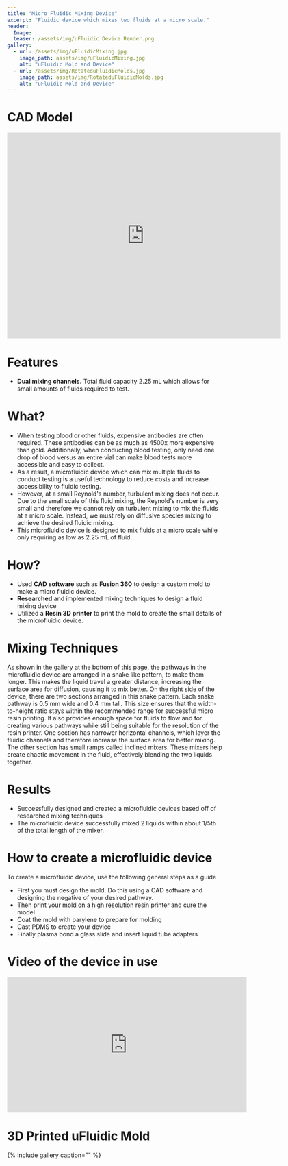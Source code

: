 ```yaml
---
title: "Micro Fluidic Mixing Device"
excerpt: "Fluidic device which mixes two fluids at a micro scale."
header:
  Image: 
  teaser: /assets/img/uFluidic Device Render.png
gallery:
  - url: /assets/img/uFluidicMixing.jpg
    image_path: assets/img/uFluidicMixing.jpg
    alt: "uFluidic Mold and Device"
  - url: /assets/img/RotateduFluidicMolds.jpg
    image_path: assets/img/RotateduFluidicMolds.jpg
    alt: "uFluidic Mold and Device"
---
```


# CAD Model

<iframe src="https://vanderbilt643.autodesk360.com/shares/public/SH512d4QTec90decfa6e954320b5999ab871?mode=embed" width="640" height="480" allowfullscreen="true" webkitallowfullscreen="true" mozallowfullscreen="true"  frameborder="0"></iframe>
 
# Features

* **Dual mixing channels.** Total fluid capacity 2.25 mL which allows for small amounts of fluids required to test.

# What?

* When testing blood or other fluids, expensive antibodies are often required. These antibodies can be as much as 4500x more expensive than gold. Additionally, when conducting blood testing, only need one drop of blood versus an entire vial can make blood tests more accessible and easy to collect.
* As a result, a microfluidic device which can mix multiple fluids to conduct testing is a useful technology to reduce costs and increase accessibility to fluidic testing.
* However, at a small Reynold's number, turbulent mixing does not occur. Due to the small scale of this fluid mixing, the Reynold's number is very small and therefore we cannot rely on turbulent mixing to mix the fluids at a micro scale. Instead, we must rely on diffusive species mixing to achieve the desired fluidic mixing.
* This microfluidic device is designed to mix fluids at a micro scale while only requiring as low as 2.25 mL of fluid.

# How?

* Used **CAD software** such as **Fusion 360** to design a custom mold to make a micro fluidic device.
* **Researched** and implemented mixing techniques to design a fluid mixing device
* Utilized a **Resin 3D printer** to print the mold to create the small details of the microfluidic device.

# Mixing Techniques


As shown in the gallery at the bottom of this page, the pathways in the microfluidic device are arranged in a snake like pattern, to make them longer. This makes the liquid travel a greater distance, increasing the surface area for diffusion, causing it to mix better. On the right side of the device, there are two sections arranged in this snake pattern. Each snake pathway is 0.5 mm wide and 0.4 mm tall. This size ensures that the width-to-height ratio stays within the recommended range for successful micro resin printing. It also provides enough space for fluids to flow and for creating various pathways while still being suitable for the resolution of the resin printer. One section has narrower horizontal channels, which layer the fluidic channels and therefore increase the surface area for better mixing. The other section has small ramps called inclined mixers. These mixers help create chaotic movement in the fluid, effectively blending the two liquids together.

# Results

* Successfully designed and created a microfluidic devices based off of researched mixing techniques
* The microfluidic device successfully mixed 2 liquids within about 1/5th of the total length of the mixer.

# How to create a microfluidic device

To create a microfluidic device, use the following general steps as a guide
* First you must design the mold. Do this using a CAD software and designing the negative of your desired pathway.
* Then print your mold on a high resolution resin printer and cure the model
* Coat the mold with parylene to prepare for molding
* Cast PDMS to create your device
* Finally plasma bond a glass slide and insert liquid tube adapters

# Video of the device in use

<iframe width="560" height="315" src="https://www.youtube.com/embed/bpBCI8SE83E?si=v4qpA5a6pJV7EiFj" title="YouTube video player" frameborder="0" allow="accelerometer; autoplay; clipboard-write; encrypted-media; gyroscope; picture-in-picture; web-share" allowfullscreen></iframe>

# 3D Printed uFluidic Mold

{% include gallery caption="" %}
